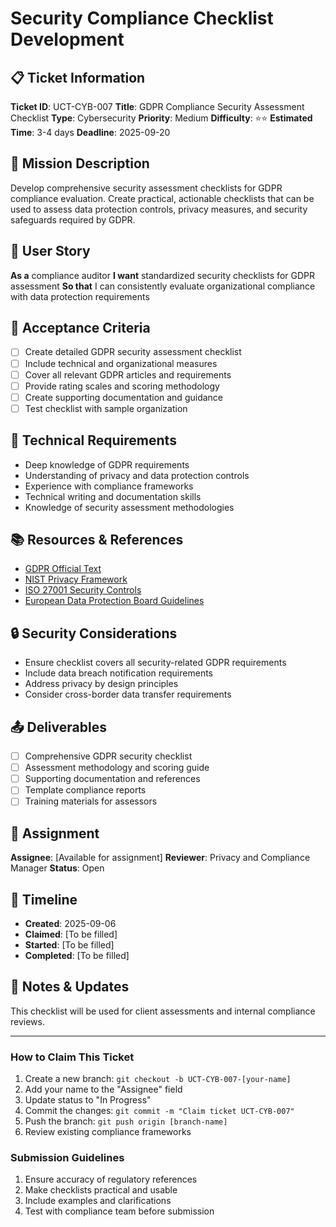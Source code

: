 # Security Compliance Checklist Development

## 📋 Ticket Information

**Ticket ID**: UCT-CYB-007
**Title**: GDPR Compliance Security Assessment Checklist
**Type**: Cybersecurity
**Priority**: Medium
**Difficulty**: ⭐⭐
**Estimated Time**: 3-4 days
**Deadline**: 2025-09-20

## 🎯 Mission Description

Develop comprehensive security assessment checklists for GDPR compliance evaluation. Create practical, actionable checklists that can be used to assess data protection controls, privacy measures, and security safeguards required by GDPR.

## 👤 User Story

**As a** compliance auditor
**I want** standardized security checklists for GDPR assessment
**So that** I can consistently evaluate organizational compliance with data protection requirements

## 📝 Acceptance Criteria

- [ ] Create detailed GDPR security assessment checklist
- [ ] Include technical and organizational measures
- [ ] Cover all relevant GDPR articles and requirements
- [ ] Provide rating scales and scoring methodology
- [ ] Create supporting documentation and guidance
- [ ] Test checklist with sample organization

## 🔧 Technical Requirements

- Deep knowledge of GDPR requirements
- Understanding of privacy and data protection controls
- Experience with compliance frameworks
- Technical writing and documentation skills
- Knowledge of security assessment methodologies

## 📚 Resources & References

- [GDPR Official Text](https://gdpr-info.eu/)
- [NIST Privacy Framework](https://www.nist.gov/privacy-framework)
- [ISO 27001 Security Controls](https://www.iso.org/isoiec-27001-information-security.html)
- [European Data Protection Board Guidelines](https://edpb.europa.eu/)

## 🔒 Security Considerations

- Ensure checklist covers all security-related GDPR requirements
- Include data breach notification requirements
- Address privacy by design principles
- Consider cross-border data transfer requirements

## 📤 Deliverables

- [ ] Comprehensive GDPR security checklist
- [ ] Assessment methodology and scoring guide
- [ ] Supporting documentation and references
- [ ] Template compliance reports
- [ ] Training materials for assessors

## 👥 Assignment

**Assignee**: [Available for assignment]
**Reviewer**: Privacy and Compliance Manager
**Status**: Open

## 📅 Timeline

- **Created**: 2025-09-06
- **Claimed**: [To be filled]
- **Started**: [To be filled]
- **Completed**: [To be filled]

## 💬 Notes & Updates

This checklist will be used for client assessments and internal compliance reviews.

---

### How to Claim This Ticket

1. Create a new branch: `git checkout -b UCT-CYB-007-[your-name]`
2. Add your name to the "Assignee" field
3. Update status to "In Progress"
4. Commit the changes: `git commit -m "Claim ticket UCT-CYB-007"`
5. Push the branch: `git push origin [branch-name]`
6. Review existing compliance frameworks

### Submission Guidelines

1. Ensure accuracy of regulatory references
2. Make checklists practical and usable
3. Include examples and clarifications
4. Test with compliance team before submission
